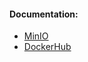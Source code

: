 #### Documentation:
- [MinIO](https://min.io/docs/minio/container/index.html)
- [DockerHub](https://hub.docker.com/r/minio/minio)
